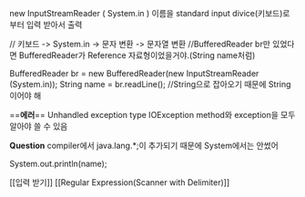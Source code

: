 new InputStreamReader ( System.in ) 이름을 standard input divice(키보드)로부터 입력 받아서 출력

// 키보드 -> System.in -> 문자 변환 -> 문자열 변환
//BufferedReader br만 있었다면 BufferedReader가 Reference 자료형이었을거야.(String name처럼)

BufferedReader br = new BufferedReader(new InputStreamReader (System.in));
String name = br.readLine(); //String으로 잡아오기 때문에 String이어야 해

==**에러**==
Unhandled exception type IOException
	method와 exception을 모두 알아야 쓸 수 있음

  
**Question**
	compiler에서 java.lang.*;이 추가되기 때문에
	System에서는 안썼어

System.out.println(name);

[[입력 받기]]
[[Regular Expression(Scanner with Delimiter)]]